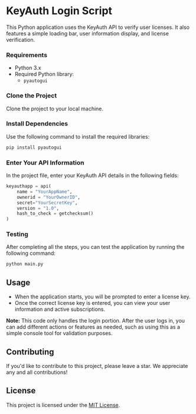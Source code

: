 # KeyAuth Login Script

This Python application uses the KeyAuth API to verify user licenses. It also features a simple loading bar, user information display, and license verification.

### Requirements

- Python 3.x
- Required Python library:
  - `pyautogui`

### Clone the Project

Clone the project to your local machine.

### Install Dependencies

Use the following command to install the required libraries:

```bash
pip install pyautogui
```

### Enter Your API Information

In the project file, enter your KeyAuth API details in the following fields:

```python
keyauthapp = api(
    name = "YourAppName",
    ownerid = "YourOwnerID",
    secret="YourSecretKey",
    version = "1.0",
    hash_to_check = getchecksum()
)
```

### Testing

After completing all the steps, you can test the application by running the following command:

```bash
python main.py
```

## Usage

- When the application starts, you will be prompted to enter a license key.
- Once the correct license key is entered, you can view your user information and active subscriptions.

**Note:** This code only handles the login portion. After the user logs in, you can add different actions or features as needed, such as using this as a simple console tool for validation purposes.

## Contributing

If you'd like to contribute to this project, please leave a star. We appreciate any and all contributions!

## License

This project is licensed under the [MIT License](LICENSE).
